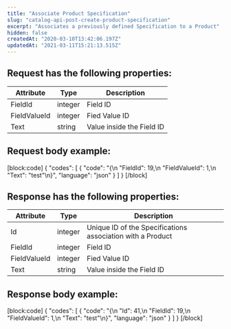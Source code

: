 ```yaml
---
title: "Associate Product Specification"
slug: "catalog-api-post-create-product-specification"
excerpt: "Associates a previously defined Specification to a Product"
hidden: false
createdAt: "2020-03-10T13:42:06.197Z"
updatedAt: "2021-03-11T15:21:13.515Z"
---
```

## Request has the following properties:

| Attribute    | Type    | Description               |
| ------------ | ------- | ------------------------- |
| FieldId      | integer | Field ID                  |
| FieldValueId | integer | Fied Value ID             |
| Text         | string  | Value inside the Field ID |

## Request body example:

[block:code]
{
  "codes": [
    {
      "code": "{\n    \"FieldId\": 19,\n    \"FieldValueId\": 1,\n    \"Text\": \"test\"\n}",
      "language": "json"
    }
  ]
}
[/block]
## Response has the following properties:

| Attribute    | Type    | Description                                                |
| ------------ | ------- | ---------------------------------------------------------- |
| Id           | integer | Unique ID of the Specifications association with a Product |
| FieldId      | integer | Field ID                                                   |
| FieldValueId | integer | Fied Value ID                                              |
| Text         | string  | Value inside the Field ID                                  |

## Response body example:
[block:code]
{
  "codes": [
    {
      "code": "{\n    \"Id\": 41,\n    \"FieldId\": 19,\n    \"FieldValueId\": 1,\n    \"Text\": \"test\"\n}",
      "language": "json"
    }
  ]
}
[/block]